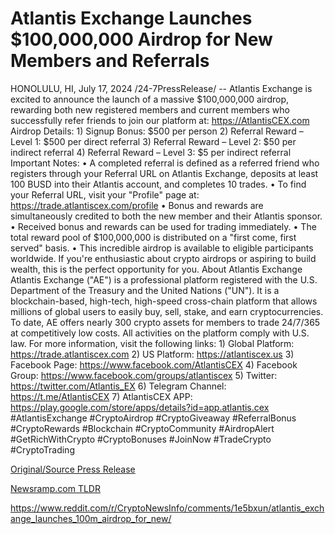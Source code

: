 # Atlantis Exchange Launches $100,000,000 Airdrop for New Members and Referrals

HONOLULU, HI, July 17, 2024 /24-7PressRelease/ -- Atlantis Exchange is excited to announce the launch of a massive $100,000,000 airdrop, rewarding both new registered members and current members who successfully refer friends to join our platform at: https://AtlantisCEX.com   Airdrop Details:  1) Signup Bonus: $500 per person  2) Referral Reward – Level 1: $500 per direct referral  3) Referral Reward – Level 2: $50 per indirect referral  4) Referral Reward – Level 3: $5 per indirect referral   Important Notes:  • A completed referral is defined as a referred friend who registers through your Referral URL on Atlantis Exchange, deposits at least 100 BUSD into their Atlantis account, and completes 10 trades.  • To find your Referral URL, visit your "Profile" page at: https://trade.atlantiscex.com/profile  • Bonus and rewards are simultaneously credited to both the new member and their Atlantis sponsor.  • Received bonus and rewards can be used for trading immediately.  • The total reward pool of $100,000,000 is distributed on a "first come, first served" basis.  • This incredible airdrop is available to eligible participants worldwide. If you're enthusiastic about crypto airdrops or aspiring to build wealth, this is the perfect opportunity for you.  About Atlantis Exchange  Atlantis Exchange ("AE") is a professional platform registered with the U.S. Department of the Treasury and the United Nations ("UN"). It is a blockchain-based, high-tech, high-speed cross-chain platform that allows millions of global users to easily buy, sell, stake, and earn cryptocurrencies. To date, AE offers nearly 300 crypto assets for members to trade 24/7/365 at competitively low costs. All activities on the platform comply with U.S. law.  For more information, visit the following links:  1) Global Platform:	 https://trade.atlantiscex.com 2) US Platform: https://atlantiscex.us 3) Facebook Page:	 https://www.facebook.com/AtlantisCEX 4) Facebook Group: https://www.facebook.com/groups/atlantiscex 5) Twitter: https://twitter.com/Atlantis_EX 6) Telegram Channel: https://t.me/AtlantisCEX 7) AtlantisCEX APP: https://play.google.com/store/apps/details?id=app.atlantis.cex  #AtlantisExchange #CryptoAirdrop #CryptoGiveaway #ReferralBonus #CryptoRewards #Blockchain #CryptoCommunity #AirdropAlert #GetRichWithCrypto #CryptoBonuses #JoinNow #TradeCrypto #CryptoTrading 

[Original/Source Press Release](https://www.24-7pressrelease.com/press-release/512607/atlantis-exchange-launches-100000000-airdrop-for-new-members-and-referrals)
                    

[Newsramp.com TLDR](None) 

https://www.reddit.com/r/CryptoNewsInfo/comments/1e5bxun/atlantis_exchange_launches_100m_airdrop_for_new/